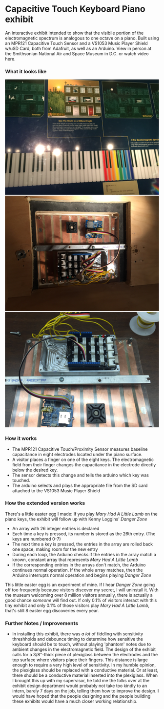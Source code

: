 # Capacitive Touch Keyboard Piano exhibit
An interactive exhibit intended to show that the visibile portion of the electromagnetic spectrum is analogous to one octave on a piano. Built using an MPR121 Capacitive Touch Sensor and a VS1053 Music Player Shield w/uSD Card, both from Adafruit, as well as an Arduino. View in person at the Smithsonian National Air and Space Museum in D.C. or watch video here.

### What it looks like
![online](https://github.com/pjoneja/Portfolio/blob/master/Capacitive%20Touch%20Piano/IMG_0865.JPG)
![online](https://github.com/pjoneja/Portfolio/blob/master/Capacitive%20Touch%20Piano/IMG_0866.JPG)
![online](https://github.com/pjoneja/Portfolio/blob/master/Capacitive%20Touch%20Piano/IMG_0869.JPG)

### How it works
* The MPR121 Capacitive Touch/Proximity Sensor measures baseline capacitance in eight electrodes located under the piano surface.
* A visitor places a finger on one of the eight keys. The electromagnetic field from their finger changes the capacitance in the electrode directly below the desired key.
* The sensor detects this change and tells the arduino which key was touched.
* The arduino selects and plays the appropriate file from the SD card attached to the VS1053 Music Player Shield

### How the extended version works
There's a little easter egg I made: If you play *Mary Had A Little Lamb* on the piano keys, the exhibit will follow up with Kenny Loggins' *Danger Zone*
* An array with 26 integer entries is declared
* Each time a key is pressed, its number is stored as the 26th entry. (The keys are numbered 0-7)
* The next time a key is pressed, the entries in the array are rolled back one space, making room for the new entry
* During each loop, the Arduino checks if the entries in the array match a known, constant array that represents *Mary Had A Little Lamb*
* If the corresponding entries in the arrays don't match, the Arduino continues normal operation. If the whole array matches, then the Arduino interrupts normal operation and begins playing *Danger Zone*

This little easter egg is an experiment of mine. If I hear *Danger Zone* going off too frequently because visitors discover my secret, I will uninstall it.
With the museum welcoming over 8 million visitors annually, there is actually a good chance *someone* will find out. If only 0.1% of visitors interact with this tiny exhibit and only 0.1% of those visitors play *Mary Had A Little Lamb*, that's still 8 easter egg discoveries every year.

### Further Notes / Improvements
* In installing this exhibit, there was *a lot* of fiddling with sensitivity threshholds and debounce timing to determine how sensitive the keyboard should be to touch, without playing 'phantom' notes due to ambient changes in the electromagnetic field. The design of the exhibit calls for a 3/8"-thick piece of plexiglass between the electrodes and the top surface where visitors place their fingers. This distance is large enough to require a very high level of sensitivity. In my humble opinion, the plexiglass should be replaced with a conductive material. Or at least, there should be a conductive material inserted into the plexiglass. 
When I brought this up with my supervisor, he told me the folks over at the exhibit design department would probably not take too kindly to an intern, barely 7 days on the job, telling them how to improve the design. I would have hoped that the people designing and the people building these exhibits would have a much closer working relationship.  
